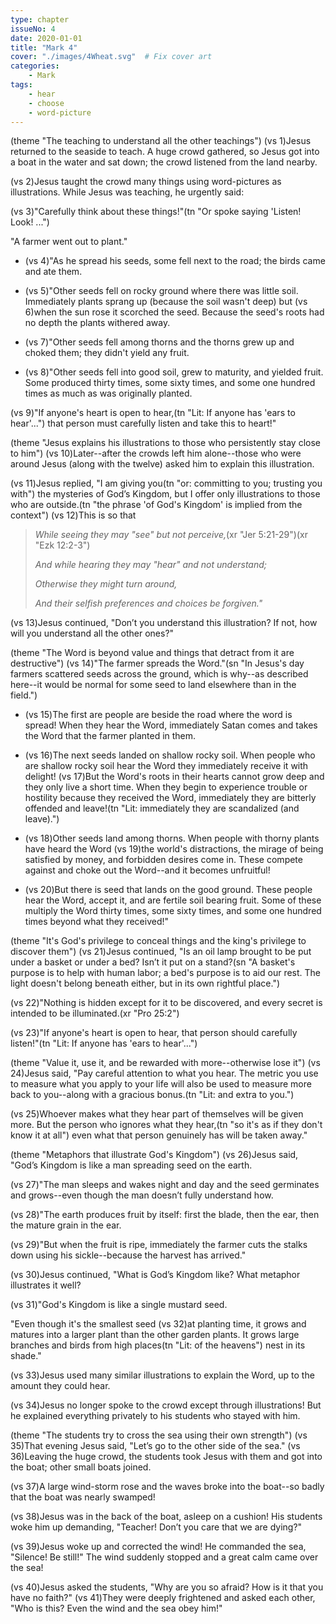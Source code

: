 ```yaml
---
type: chapter
issueNo: 4
date: 2020-01-01
title: "Mark 4"
cover: "./images/4Wheat.svg"  # Fix cover art
categories:
    - Mark
tags:
    - hear
    - choose
    - word-picture
---
```

(theme "The teaching to understand all the other teachings")
(vs 1)Jesus returned to the seaside to teach.  A huge crowd gathered, so Jesus got into a boat in the water and sat down; the crowd listened from the land nearby.

(vs 2)Jesus taught the crowd many things using word-pictures as illustrations.  While Jesus was teaching, he urgently said:

 (vs 3)"Carefully think about these things!"(tn "Or spoke saying 'Listen!  Look! ...")

"A farmer went out to plant."

* (vs 4)"As he spread his seeds, some fell next to the road; the birds came and ate them.

*  (vs 5)"Other seeds fell on rocky ground where there was little soil.  Immediately plants sprang up (because the soil wasn't deep) but (vs 6)when the sun rose it scorched the seed.  Because the seed's roots had no depth the plants withered away.

*  (vs 7)"Other seeds fell among thorns and the thorns grew up and choked them; they didn't yield any fruit.

*  (vs 8)"Other seeds fell into good soil, grew to maturity, and yielded fruit.  Some produced thirty times, some sixty times, and some one hundred times as much as was originally planted.

 (vs 9)"If anyone's heart is open to hear,(tn "Lit: If anyone has 'ears to hear'...") that person must carefully listen and take this to heart!"

(theme "Jesus explains his illustrations to those who persistently stay close to him")
(vs 10)Later--after the crowds left him alone--those who were around Jesus (along with the twelve) asked him to explain this illustration.

(vs 11)Jesus replied, "I am giving you(tn "or: committing to you; trusting you with") the mysteries of God’s Kingdom, but I offer only illustrations to those who are outside.(tn "the phrase 'of God's Kingdom' is implied from the context")  (vs 12)This is so that

>*While seeing they may "see" but not perceive,*(xr "Jer 5:21-29")(xr "Ezk 12:2-3")
>
>*And while hearing they may "hear" and not understand;*
>
>*Otherwise they might turn around,*
>
>*And their selfish preferences and choices be forgiven."*

(vs 13)Jesus continued, "Don’t you understand this illustration? If not, how will you understand all the other ones?"

(theme "The Word is beyond value and things that detract from it are destructive")
(vs 14)"The farmer spreads the Word."(sn "In Jesus's day farmers scattered seeds across the ground, which is why--as described here--it would be normal for some seed to land elsewhere than in the field.")

* (vs 15)The first are people are beside the road where the word is spread!  When they hear the Word, immediately Satan comes and takes the Word that the farmer planted in them.

* (vs 16)The next seeds landed on shallow rocky soil.  When people who are shallow rocky soil hear the Word they immediately receive it with delight!  (vs 17)But the Word's roots in their hearts cannot grow deep and they only live a short time.  When they begin to experience trouble or hostility because they received the Word, immediately they are bitterly offended and leave!(tn "Lit: immediately they are scandalized (and leave).")

* (vs 18)Other seeds land among thorns.  When people with thorny plants have heard the Word (vs 19)the world's distractions, the mirage of being satisfied by money, and forbidden desires come in.  These compete against and choke out the Word--and it becomes unfruitful!

* (vs 20)But there is seed that lands on the good ground.  These people hear the Word, accept it, and are fertile soil bearing fruit.  Some of these multiply the Word thirty times, some sixty times, and some one hundred times beyond what they received!"

(theme "It's God's privilege to conceal things and the king's privilege  to discover them")
(vs 21)Jesus continued, "Is an oil lamp brought to be put under a basket or under a bed? Isn’t it put on a stand?(sn "A basket's purpose is to help with human labor; a bed's purpose is to aid our rest.  The light doesn't belong beneath either, but in its own rightful place.")

(vs 22)"Nothing is hidden except for it to be discovered, and every secret is intended to be illuminated.(xr "Pro 25:2")

(vs 23)"If anyone's heart is open to hear, that person should carefully listen!"(tn "Lit: If anyone has 'ears to hear'...")

(theme "Value it, use it, and be rewarded with more--otherwise lose it")
(vs 24)Jesus said, "Pay careful attention to what you hear.  The metric you use to measure what you apply to your life will also be used to measure more back to you--along with a gracious bonus.(tn "Lit: and extra to you.")

(vs 25)Whoever makes what they hear part of themselves will be given more.  But the person who ignores what they hear,(tn "so it's as if they don't know it at all") even what that person genuinely has will be taken away."

(theme "Metaphors that illustrate God's Kingdom")
(vs 26)Jesus said, "God’s Kingdom is like a man spreading seed on the earth.

(vs 27)"The man sleeps and wakes night and day and the seed germinates and grows--even though the man doesn’t fully understand how.

(vs 28)"The earth produces fruit by itself: first the blade, then the ear, then the mature grain in the ear.

(vs 29)"But when the fruit is ripe, immediately the farmer cuts the stalks down using his sickle--because the harvest has arrived."

(vs 30)Jesus continued, "What is God’s Kingdom like?  What metaphor illustrates it well?

(vs 31)"God's Kingdom is like a single mustard seed.

"Even though it's the smallest seed (vs 32)at planting time, it grows and matures into a larger plant than the other garden plants.  It grows large branches and birds from high places(tn "Lit: of the heavens") nest in its shade."

(vs 33)Jesus used many similar illustrations to explain the Word, up to the amount they could hear.

(vs 34)Jesus no longer spoke to the crowd except through illustrations!  But he explained everything privately to his students who stayed with him.

(theme "The students try to cross the sea using their own strength")
(vs 35)That evening Jesus said, "Let’s go to the other side of the sea."  (vs 36)Leaving the huge crowd, the students took Jesus with them and got into the boat; other small boats joined.

(vs 37)A large wind-storm rose and the waves broke into the boat--so badly that the boat was nearly swamped!

(vs 38)Jesus was in the back of the boat, asleep on a cushion!  His students woke him up demanding, "Teacher!  Don’t you care that we are dying?"

(vs 39)Jesus woke up and corrected the wind!  He commanded the sea, "Silence!  Be still!"  The wind suddenly stopped and a great calm came over the sea!

(vs 40)Jesus asked the students, "Why are you so afraid?  How is it that you have no faith?"  (vs 41)They were deeply frightened and asked each other, "Who is this?  Even the wind and the sea obey him!"
